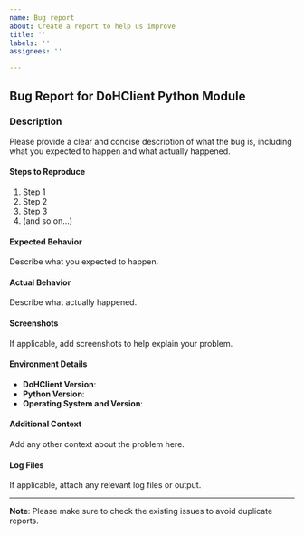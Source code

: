 ```yaml
---
name: Bug report
about: Create a report to help us improve
title: ''
labels: ''
assignees: ''

---
```


## Bug Report for DoHClient Python Module

### Description

Please provide a clear and concise description of what the bug is, including what you expected to happen and what actually happened.

#### Steps to Reproduce

1. Step 1
2. Step 2
3. Step 3
4. (and so on...)

#### Expected Behavior

Describe what you expected to happen.

#### Actual Behavior

Describe what actually happened.

#### Screenshots

If applicable, add screenshots to help explain your problem.

#### Environment Details

- **DoHClient Version**:
- **Python Version**:
- **Operating System and Version**:

#### Additional Context

Add any other context about the problem here.

#### Log Files

If applicable, attach any relevant log files or output.

---

**Note**: Please make sure to check the existing issues to avoid duplicate reports.
